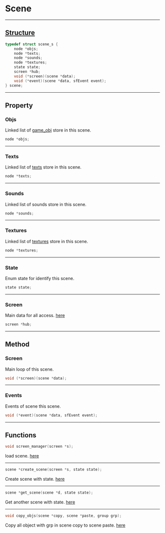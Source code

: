 # Scene
***
## [Structure](../include/struct.h)
```c
typedef struct scene_s {
    node *objs;
    node *texts;
    node *sounds;
    node *textures;
    state state;
    screen *hub;
    void (*screen)(scene *data);
    void (*event)(scene *data, sfEvent event);
} scene;
```
***
## Property
### Objs
Linked list of [game_obj](./game_obj.md) store in this scene.
```c
node *objs;
```
***
### Texts
Linked list of [texts](./text.md) store in this scene.
```c
node *texts;
```
***
### Sounds
Linked list of sounds store in this scene.
```c
node *sounds;
```
***
### Textures
Linked list of [textures](./texture.md) store in this scene.
```c
node *textures;
```
***
### State
Enum state for identify this scene.
```c
state state;
```
***
### Screen
Main data for all access. [here](./screen.md)
```c
screen *hub;
```
***
## Method
### Screen
Main loop of this scene.
```c
void (*screen)(scene *data);
```
***
### Events
Events of scene this scene.
```c
void (*event)(scene *data, sfEvent event);
```
***
## Functions
```c
void screen_manager(screen *s);
```
load scene. [here](../manager/screen_manager.c)
***
```c
scene *create_scene(screen *s, state state);
```
Create scene with state. [here](../manager/screen_manager.c)
***
```c
scene *get_scene(scene *d, state state);
```
Get another scene with state. [here](../manager/screen_manager.c)
***
```c
void copy_objs(scene *copy, scene *paste, group grp);
```
Copy all object with grp in scene copy to scene paste. [here](../utils/game_obj.c)
